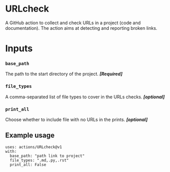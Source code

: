 # URLcheck

A GitHub action to collect and check URLs in a project (code and documentation).
The action aims at detecting and reporting broken links.



# Inputs

### `base_path`

 The path to the start directory of the project. ***[Required]***

### `file_types`

A comma-separated list of file types to cover in the URLs checks. ***[optional]***

### `print_all`
Choose whether to include file with no URLs in the prints. ***[optional]***

## Example usage
```
uses: actions/URLcheck@v1
with:
  base_path: "path link to project"
  file_types: ".md,.py,.rst"
  print_all: False
```
